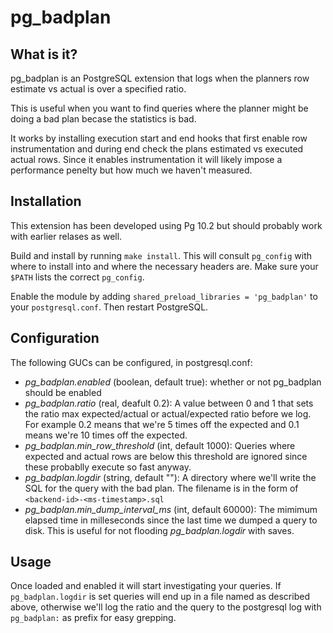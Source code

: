 pg_badplan
==========

What is it?
-----------

pg_badplan is an PostgreSQL extension that logs when the planners row estimate vs actual is over a specified ratio.

This is useful when you want to find queries where the planner might be doing a bad plan becase the statistics is bad.

It works by installing execution start and end hooks that first enable row instrumentation and during end check the plans estimated vs executed actual rows. Since it enables instrumentation it will likely impose a performance penelty but how much we haven't measured.

Installation
------------

This extension has been developed using Pg 10.2 but should probably work with earlier relases as well.

Build and install by running `make install`. This will consult `pg_config` with where to install into and where the necessary headers are. Make sure your `$PATH` lists the correct `pg_config`.

Enable the module by adding `shared_preload_libraries = 'pg_badplan'` to your `postgresql.conf`. Then restart PostgreSQL.

Configuration
-------------

The following GUCs can be configured, in postgresql.conf:

- *pg_badplan.enabled* (boolean, default true): whether or not pg_badplan should be enabled
- *pg_badplan.ratio* (real, deafult 0.2): A value between 0 and 1 that sets the ratio max expected/actual or actual/expected ratio before we log. For example 0.2 means that we're 5 times off the expected and 0.1 means we're 10 times off the expected.
- *pg_badplan.min_row_threshold* (int, default 1000): Queries where expected and actual rows are below this threshold are ignored since these probablly execute so fast anyway.
- *pg_badplan.logdir* (string, default ""): A directory where we'll write the SQL for the query with the bad plan. The filename is in the form of `<backend-id>-<ms-timestamp>.sql`
- *pg_badplan.min_dump_interval_ms* (int, default 60000): The mimimum elapsed time in milleseconds since the last time we dumped a query to disk. This is useful for not flooding *pg_badplan.logdir* with
saves.

Usage
-----
Once loaded and enabled it will start investigating your queries. If `pg_badplan.logdir` is set queries will end up in a file named as described above, otherwise we'll log the ratio and the query to the postgresql log with `pg_badplan:` as prefix for easy grepping.
